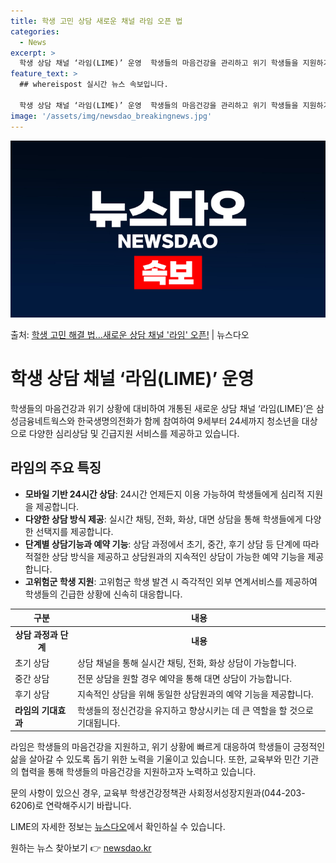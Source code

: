 ```yaml
---
title: 학생 고민 상담 새로운 채널 라임 오픈 법
categories:
  - News
excerpt: >
  학생 상담 채널 ‘라임(LIME)’ 운영  학생들의 마음건강을 관리하고 위기 학생들을 지원하기 위한 새로운 …
feature_text: >
  ## whereispost 실시간 뉴스 속보입니다.

  학생 상담 채널 ‘라임(LIME)’ 운영  학생들의 마음건강을 관리하고 위기 학생들을 지원하기 위한 새로운 …
image: '/assets/img/newsdao_breakingnews.jpg'
---
```


![뉴스다오 속보](/assets/img/newsdao_breakingnews.jpg)

<p>출처: <a href="https://newsdao.kr/4340" rel="dofollow">학생 고민 해결 법…새로운 상담 채널 '라임' 오픈!</a> | 뉴스다오</p>

<h1>학생 상담 채널 ‘라임(LIME)’ 운영</h1>
<p data-ke-size="size16">학생들의 마음건강과 위기 상황에 대비하여 개통된 새로운 상담 채널 ‘라임(LIME)’은 삼성금융네트웍스와 한국생명의전화가 함께 참여하여 9세부터 24세까지 청소년을 대상으로 다양한 심리상담 및 긴급지원 서비스를 제공하고 있습니다.</p>

<h2 data-ke-size="size26">라임의 주요 특징</h2>
<ul>
<li><b>모바일 기반 24시간 상담</b>: 24시간 언제든지 이용 가능하여 학생들에게 심리적 지원을 제공합니다.</li>
<li><b>다양한 상담 방식 제공</b>: 실시간 채팅, 전화, 화상, 대면 상담을 통해 학생들에게 다양한 선택지를 제공합니다.</li>
<li><b>단계별 상담기능과 예약 기능</b>: 상담 과정에서 초기, 중간, 후기 상담 등 단계에 따라 적절한 상담 방식을 제공하고 상담원과의 지속적인 상담이 가능한 예약 기능을 제공합니다.</li>
<li><b>고위험군 학생 지원</b>: 고위험군 학생 발견 시 즉각적인 외부 연계서비스를 제공하여 학생들의 긴급한 상황에 신속히 대응합니다.</li>
</ul>
<table>
<thead>
<tr>
<th>구분</th>
<th>내용</th>
</tr>
</thead>
<tbody>
<tr>
<td style="text-align: center; height: 17px;"><b>상담 과정과 단계</b></td>
<td style="text-align: center; height: 17px;"><b>내용</b></td>
</tr>
<tr>
<td>초기 상담</td>
<td>상담 채널을 통해 실시간 채팅, 전화, 화상 상담이 가능합니다.</td>
</tr>
<tr>
<td>중간 상담</td>
<td>전문 상담을 원할 경우 예약을 통해 대면 상담이 가능합니다.</td>
</tr>
<tr>
<td>후기 상담</td>
<td>지속적인 상담을 위해 동일한 상담원과의 예약 기능을 제공합니다.</td>
</tr>
<tr>
<td><b>라임의 기대효과</b></td>
<td>학생들의 정신건강을 유지하고 향상시키는 데 큰 역할을 할 것으로 기대됩니다.</td>
</tr>
</tbody>
</table>
<p data-ke-size="size16">라임은 학생들의 마음건강을 지원하고, 위기 상황에 빠르게 대응하여 학생들이 긍정적인 삶을 살아갈 수 있도록 돕기 위한 노력을 기울이고 있습니다. 또한, 교육부와 민간 기관의 협력을 통해 학생들의 마음건강을 지원하고자 노력하고 있습니다.</p>
<p data-ke-size="size16">문의 사항이 있으신 경우, 교육부 학생건강정책관 사회정서성장지원과(044-203-6206)로 연락해주시기 바랍니다.</p>
<p data-ke-size="size16">LIME의 자세한 정보는 <a href="https://newsdao.kr/4340">뉴스다오</a>에서 확인하실 수 있습니다.</p> 

원하는 뉴스 찾아보기 👉 <a href="https://newsdao.kr" rel="dofollow">newsdao.kr</a>


